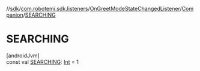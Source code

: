 //[sdk](../../../../index.md)/[com.robotemi.sdk.listeners](../../index.md)/[OnGreetModeStateChangedListener](../index.md)/[Companion](index.md)/[SEARCHING](-s-e-a-r-c-h-i-n-g.md)

# SEARCHING

[androidJvm]\
const val [SEARCHING](-s-e-a-r-c-h-i-n-g.md): [Int](https://kotlinlang.org/api/latest/jvm/stdlib/kotlin/-int/index.html) = 1
